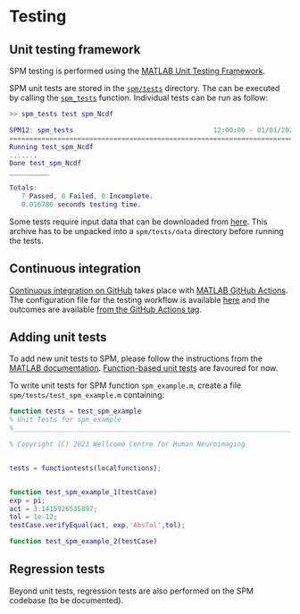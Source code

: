# Testing

## Unit testing framework

SPM testing is performed using the [MATLAB Unit Testing Framework](https://www.mathworks.com/help/matlab/matlab-unit-test-framework.html).

SPM unit tests are stored in the [`spm/tests`](https://github.com/spm/spm/tree/main/tests) directory. The can be executed by calling the [`spm_tests`](https://github.com/spm/spm/blob/main/spm_tests.m) function. Individual tests can be run as follow:

```matlab
>> spm_tests test spm_Ncdf                     

SPM12: spm_tests                                   12:00:00 - 01/01/2023
========================================================================
Running test_spm_Ncdf
.......
Done test_spm_Ncdf
__________

Totals:
   7 Passed, 0 Failed, 0 Incomplete.
   0.016786 seconds testing time.
```

Some tests require input data that can be downloaded from [here](https://www.fil.ion.ucl.ac.uk/spm/download/data/tests/tests_data.zip). This archive has to be unpacked into a `spm/tests/data` directory before running the tests.

## Continuous integration

[Continuous integration on GitHub](https://www.mathworks.com/help/matlab/matlab_prog/continuous-integration-with-matlab-on-ci-platforms.html#mw_6cb5114e-198f-48b2-9d94-e1efd7bf653c) takes place with [MATLAB GitHub Actions](https://github.com/matlab-actions). The configuration file for the testing workflow is available [here](https://github.com/spm/spm/blob/main/.github/workflows/matlab.yml) and the outcomes are available [from the GitHub Actions tag](https://github.com/spm/spm/actions).

## Adding unit tests

To add new unit tests to SPM, please follow the instructions from the [MATLAB documentation](https://www.mathworks.com/help/matlab/matlab-unit-test-framework.html). [Function-based unit tests](https://www.mathworks.com/help/matlab/function-based-unit-tests.html) are favoured for now.

To write unit tests for SPM function `spm_example.m`, create a file `spm/tests/test_spm_example.m` containing:

```matlab
function tests = test_spm_example
% Unit Tests for spm_example
%__________________________________________________________________________

% Copyright (C) 2023 Wellcome Centre for Human Neuroimaging


tests = functiontests(localfunctions);


function test_spm_example_1(testCase)
exp = pi;
act = 3.1415926535897;
tol = 1e-12;
testCase.verifyEqual(act, exp,'AbsTol',tol);

function test_spm_example_2(testCase)

```

## Regression tests

Beyond unit tests, regression tests are also performed on the SPM codebase (to be documented).
